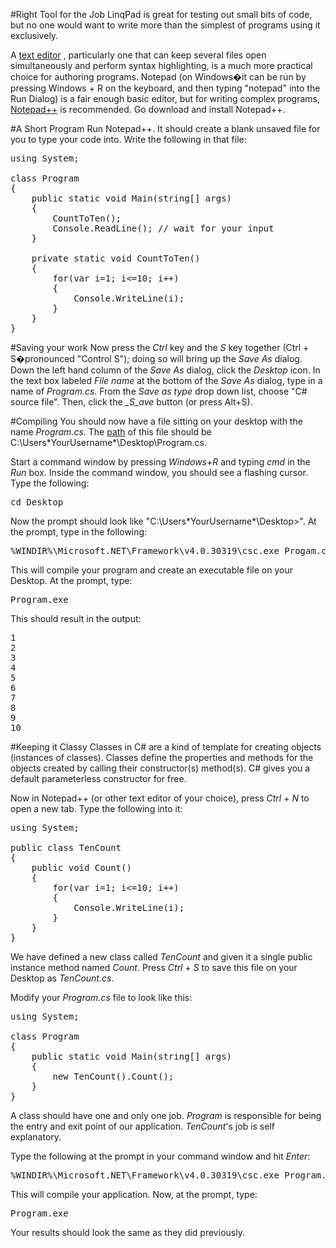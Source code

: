 #Right Tool for the Job
LinqPad is great for testing out small bits of code, but no one would want to write more than the simplest of programs using it exclusively.

A [text editor](http://en.m.wikipedia.org/wiki/Text_editor) , particularly one that can keep several files open simultaneously and perform syntax highlighting, is a much more practical choice for authoring programs. Notepad (on Windows�it can be run by pressing Windows + R on the keyboard, and then typing "notepad" into the Run Dialog) is a fair enough basic editor, but for writing complex programs, [Notepad++]( http://notepad-plus-plus.org/) is recommended. Go download and install Notepad++.

#A Short Program
Run Notepad++. It should create a blank unsaved file for you to type your code into. Write the following in that file:
<pre>
using System;

class Program
{
    public static void Main(string[] args)
    {
        CountToTen();
		Console.ReadLine(); // wait for your input
    }

    private static void CountToTen()
    {
        for(var i=1; i&lt;=10; i++)
        {
            Console.WriteLine(i);
        }
    }
}  
</pre>

#Saving your work
Now press the *Ctrl* key and the *S* key together (Ctrl + S�pronounced "Control S"); doing so will bring up the *Save As* dialog. Down the left hand column of the *Save As* dialog, click the *Desktop* icon. In the text box labeled *File name* at the bottom of the *Save As* dialog, type in a name of *Program.cs*. From the *Save as type* drop down list, choose "C# source file". Then, click the *_S_ave* button (or press Alt+S).

#Compiling
You should now have a file sitting on your desktop with the name *Program.cs*. The [path](http://en.wikipedia.org/wiki/Path_\(computing\)) of this file should be C:\Users\*YourUsername*\Desktop\Program.cs.

Start a command window by pressing *Windows*+*R* and typing *cmd* in the *Run* box. Inside the command window, you should see a flashing cursor. Type the following:

<pre>
cd Desktop
</pre>

Now the prompt should look like "C:\Users\*YourUsername*\Desktop&gt;". At the prompt, type in the following:

<pre>
%WINDIR%\Microsoft.NET\Framework\v4.0.30319\csc.exe Progam.cs
</pre>

This will compile your program and create an executable file on your Desktop. At the prompt, type:

<pre>
Program.exe
</pre>

This should result in the output:

<pre>
1
2
3
4
5
6
7
8
9
10
</pre>

#Keeping it Classy
Classes in C# are a kind of template for creating objects (instances of classes). Classes define the properties and methods for the objects created by calling their constructor(s) method(s). C# gives you a default parameterless constructor for free.

Now in Notepad++ (or other text editor of your choice), press *Ctrl* + *N* to open a new tab. Type the following into it:

<pre>
using System;

public class TenCount
{
    public void Count()
    {
        for(var i=1; i&lt;=10; i++)
        {
            Console.WriteLine(i);
        }
    }
}
</pre>

We have defined a new class called *TenCount* and given it a single public instance method named *Count*. Press *Ctrl* + *S* to save this file on your Desktop as *TenCount.cs*.

Modify your *Program.cs* file to look like this:

<pre>
using System;

class Program
{
    public static void Main(string[] args)
    {
        new TenCount().Count();
    }
}
</pre>

A class should have one and only one job. *Program* is responsible for being the entry and exit point of our application. *TenCount*'s job is self explanatory.

Type the following at the prompt in your command window and hit *Enter*:

<pre>
%WINDIR%\Microsoft.NET\Framework\v4.0.30319\csc.exe Program.cs TenCount.cs
</pre>

This will compile your application. Now, at the prompt, type:

<pre>
Program.exe
</pre>

Your results should look the same as they did previously.
